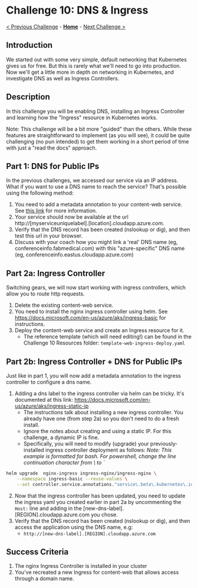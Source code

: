 # Challenge 10: DNS & Ingress

[< Previous Challenge](./09-helm.md) - **[Home](../README.md)** - [Next Challenge >](./11-opsmonitoring.md)

## Introduction

We started out with some very simple, default networking that Kubernetes gives us for free. But this is rarely what we'll need to go into production. Now we'll get a little more in depth on networking in Kubernetes, and investigate DNS as well as Ingress Controllers.

## Description

In this challenge you will be enabling DNS, installing an Ingress Controller and learning how the "Ingress" resource in Kubernetes works. 

Note:  This challenge will be a bit more "guided" than the others.   While these features are straightforward to implement (as you will see), it could be quite challenging (no pun intended) to get them working in a short period of time with just a "read the docs" approach.

## Part 1:  DNS for Public IPs
In the previous challenges, we accessed our service via an IP address.  What if you want to use a DNS name to reach the service?  That's possible using the following method:

1. You need to add a metadata annotation to your content-web service.  See [this link](https://docs.microsoft.com/en-us/azure/aks/static-ip#apply-a-dns-label-to-the-service) for more information.
2. Your service should now be available at the url http://[myserviceuniquelabel].[location].cloudapp.azure.com.   
3. Verify that the DNS record has been created (nslookup or dig), and then test this url in your browser.
4. Discuss with your coach how you might link a 'real' DNS name (eg, conferenceinfo.fabmedical.com) with this "azure-specific" DNS name (eg, conferenceinfo.eastus.cloudapp.azure.com)

## Part 2a: Ingress Controller
Switching gears, we will now start working with ingress controllers, which allow you to route http requests.

1. Delete the existing content-web service.
2. You need to install the nginx ingress controller using helm. See https://docs.microsoft.com/en-us/azure/aks/ingress-basic for instructions.
3. Deploy the content-web service and create an Ingress resource for it. 
	- The reference template (which will need editing!) can be found in the Challenge 10 Resources folder: `template-web-ingress-deploy.yaml`

## Part 2b: Ingress Controller + DNS for Public IPs
Just like in part 1, you will now add a metadata annotation to the ingress controller to configure a dns name.

1. Adding a dns label to the ingress controller via helm can be tricky.  It's documented at this link: https://docs.microsoft.com/en-us/azure/aks/ingress-static-ip
   - The instructions talk about installing a new ingress controller.  You already have one (from step 2a) so you don't need to do a fresh install.
   - Ignore the notes about creating and using a static IP.  For this challenge, a dynamic IP is fine.
   - Specifically, you will need to modify (upgrade) your previously-installed ingress controller deployment as follows:  _Note: This example is formatted for bash.  For powershell, change the line continuation character from \ to `_
```bash
helm upgrade  nginx-ingress ingress-nginx/ingress-nginx \
    --namespace ingress-basic --reuse-values \
    --set controller.service.annotations."service\.beta\.kubernetes\.io/azure-dns-label-name"="NEW-DNS-LABEL"
```
2. Now that the ingress controller has been updated, you need to update the ingress yaml you created earlier  in part 2a by uncommenting the `Host:` line and adding in the [new-dns-label].[REGION].cloudapp.azure.com you chose.
2. Verify that the DNS record has been created (nslookup or dig), and then access the application using the DNS name, e.g: 
    - `http://[new-dns-label].[REGION].cloudapp.azure.com`


## Success Criteria

1. The nginx Ingress Controller is installed in your cluster
1. You've recreated a new Ingress for content-web that allows access through a domain name.
